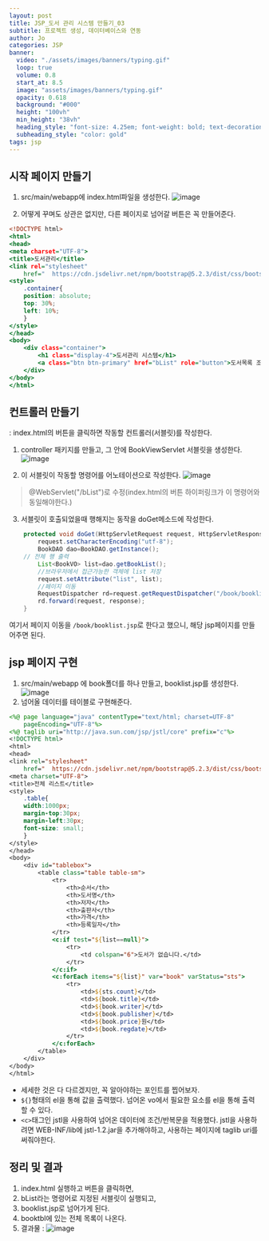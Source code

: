```yaml
---
layout: post
title: JSP_도서 관리 시스템 만들기_03
subtitle: 프로젝트 생성, 데이터베이스와 연동
author: Jo 
categories: JSP
banner:
  video: "./assets/images/banners/typing.gif"
  loop: true
  volume: 0.8
  start_at: 8.5
  image: "assets/images/banners/typing.gif"
  opacity: 0.618
  background: "#000"
  height: "100vh"
  min_height: "38vh"
  heading_style: "font-size: 4.25em; font-weight: bold; text-decoration: underline"
  subheading_style: "color: gold"
tags: jsp
---
```



## 시작 페이지 만들기
1. src/main/webapp에 index.html파일을 생성한다.
![image](https://github.com/CheeseYoung/Cheeseyoung.github.io/assets/132384527/463d51a4-321e-4856-ac75-0846974f12ea)

2. 어떻게 꾸며도 상관은 없지만, 다른 페이지로 넘어갈 버튼은 꼭 만들어준다.

```index.html
<!DOCTYPE html>
<html>
<head>
<meta charset="UTF-8">
<title>도서관리</title>
<link rel="stylesheet"
	href=" 	https://cdn.jsdelivr.net/npm/bootstrap@5.2.3/dist/css/bootstrap.min.css">
<style>
	.container{
	position: absolute;
	top: 30%;
	left: 10%;
	}
</style>
</head>
<body>
	<div class="container">
		<h1 class="display-4">도서관리 시스템</h1>
		<a class="btn btn-primary" href="bList" role="button">도서목록 조회 시작</a>
	</div>
</body>
</html>
```

## 컨트롤러 만들기
: index.html의 버튼을 클릭하면 작동할 컨트롤러(서블릿)를 작성한다.
1. controller 패키지를 만들고, 그 안에 BookViewServlet 서블릿을 생성한다.
![image](https://github.com/CheeseYoung/Cheeseyoung.github.io/assets/132384527/649e6e0e-87a1-43a4-ae3c-8e31ed8c5cac)

2. 이 서블릿이 작동할 명령어를 어노테이션으로 작성한다.
![image](https://github.com/CheeseYoung/Cheeseyoung.github.io/assets/132384527/4b7b6dda-eae2-428b-8703-2ad319e12643)
 > @WebServlet("/bList")로 수정(index.html의 버튼 하이퍼링크가 이 명령어와 동일해야한다.)

3. 서블릿이 호출되었을때 행해지는 동작을 doGet메소드에 작성한다.
```BookListServlet.java
	protected void doGet(HttpServletRequest request, HttpServletResponse response) throws ServletException, IOException {
		request.setCharacterEncoding("utf-8");	
		BookDAO dao=BookDAO.getInstance();
    // 전체 행 출력
		List<BookVO> list=dao.getBookList();	
		//브라우저에서 접근가능한 객체에 list 저장
		request.setAttribute("list", list);
		//페이지 이동
		RequestDispatcher rd=request.getRequestDispatcher("/book/booklist.jsp");
		rd.forward(request, response);
	}
```
여기서 페이지 이동을 ``/book/booklist.jsp``로 한다고 했으니, 해당 jsp페이지를 만들어주면 된다.

## jsp 페이지 구현
1. src/main/webapp 에 book폴더를 하나 만들고, booklist.jsp를 생성한다.
![image](https://github.com/CheeseYoung/Cheeseyoung.github.io/assets/132384527/a914db64-14dc-4a83-acf0-de4e87ab679c)
2. 넘어올 데이터를 테이블로 구현해준다.
```booklist.jsp
<%@ page language="java" contentType="text/html; charset=UTF-8"
	pageEncoding="UTF-8"%>
<%@ taglib uri="http://java.sun.com/jsp/jstl/core" prefix="c"%>
<!DOCTYPE html>
<html>
<head>
<link rel="stylesheet"
	href=" 	https://cdn.jsdelivr.net/npm/bootstrap@5.2.3/dist/css/bootstrap.min.css">
<meta charset="UTF-8">
<title>전체 리스트</title>
<style>
	.table{
	width:1000px;
	margin-top:30px;
	margin-left:30px;
	font-size: small;
	}
</style>
</head>
<body>
	<div id="tablebox">
		<table class="table table-sm">
			<tr>
				<th>순서</th>
				<th>도서명</th>
				<th>저자</th>
				<th>출판사</th>
				<th>가격</th>
				<th>등록일자</th>
			</tr>
			<c:if test="${list==null}">
				<tr>
					<td colspan="6">도서가 없습니다.</td>
				</tr>
			</c:if>
			<c:forEach items="${list}" var="book" varStatus="sts">
				<tr>
					<td>${sts.count}</td>
					<td>${book.title}</td>
					<td>${book.writer}</td>
					<td>${book.publisher}</td>
					<td>${book.price}원</td>
					<td>${book.regdate}</td>
				</tr>
			</c:forEach>
		</table>
	</div>
</body>
</html>
```
 - 세세한 것은 다 다르겠지만, 꼭 알아야하는 포인트를 찝어보자.
 - ``${}``형태의 el을 통해 값을 출력했다. 넘어온 vo에서 필요한 요소를 el을 통해 출력할 수 있다.
 - ``<c>``태그인 jstl을 사용하여 넘어온 데이터에 조건/반복문을 적용했다.
   jstl을 사용하려면 WEB-INF/lib에 jstl-1.2.jar을 추가해야하고, 사용하는 페이지에 taglib uri를 써줘야한다.

## 정리 및 결과
1. index.html 실행하고 버튼을 클릭하면,
2. bList라는 명령어로 지정된 서블릿이 실행되고,
3. booklist.jsp로 넘어가게 된다.
4. booktbl에 있는 전체 목록이 나온다.
5. 결과물 :
![image](https://github.com/CheeseYoung/Cheeseyoung.github.io/assets/132384527/9ea8e414-db28-4ea6-a99e-6dfb7363e607)












